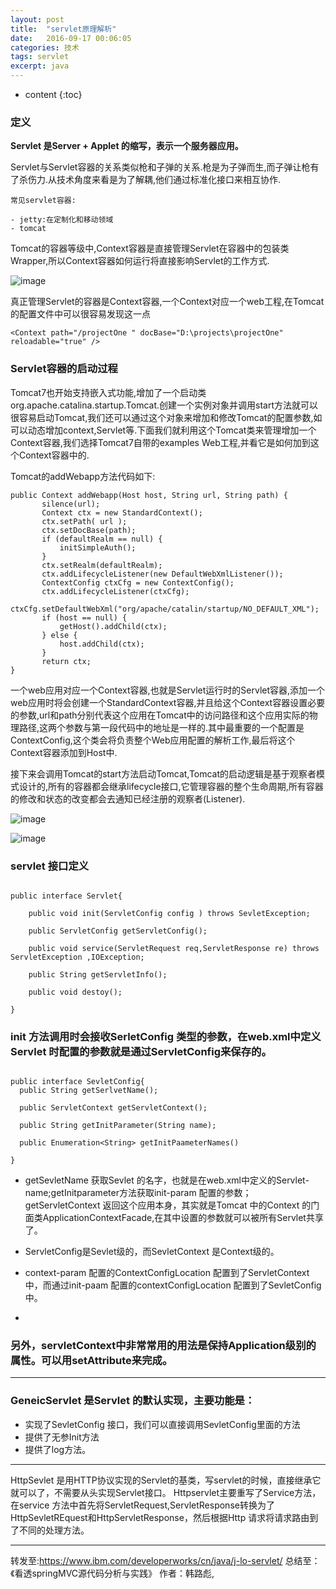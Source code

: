 ```yaml
---
layout: post
title:  "servlet原理解析"
date:   2016-09-17 00:06:05
categories: 技术
tags: servlet
excerpt: java
---
```



* content
{:toc}

### 定义


**Servlet 是Server + Applet 的缩写，表示一个服务器应用。**

Servlet与Servlet容器的关系类似枪和子弹的关系.枪是为子弹而生,而子弹让枪有了杀伤力.从技术角度来看是为了解耦,他们通过标准化接口来相互协作.

```
常见servlet容器:

- jetty:在定制化和移动领域
- tomcat

```
Tomcat的容器等级中,Context容器是直接管理Servlet在容器中的包装类Wrapper,所以Context容器如何运行将直接影响Servlet的工作方式.


![image](http://7xpuj1.com1.z0.glb.clouddn.com/tomcat%E7%AD%89%E7%BA%A7%E7%BB%93%E6%9E%84.jpg)

真正管理Servlet的容器是Context容器,一个Context对应一个web工程,在Tomcat的配置文件中可以很容易发现这一点

```
<Context path="/projectOne " docBase="D:\projects\projectOne"
reloadable="true" />

```

### Servlet容器的启动过程

Tomcat7也开始支持嵌入式功能,增加了一个启动类 org.apache.catalina.startup.Tomcat.创建一个实例对象并调用start方法就可以很容易启动Tomcat,我们还可以通过这个对象来增加和修改Tomcat的配置参数,如可以动态增加context,Servlet等.下面我们就利用这个Tomcat类来管理增加一个Context容器,我们选择Tomcat7自带的examples Web工程,并看它是如何加到这个Context容器中的.


Tomcat的addWebapp方法代码如下:

```
public Context addWebapp(Host host, String url, String path) { 
       silence(url); 
       Context ctx = new StandardContext(); 
       ctx.setPath( url ); 
       ctx.setDocBase(path); 
       if (defaultRealm == null) { 
           initSimpleAuth(); 
       } 
       ctx.setRealm(defaultRealm); 
       ctx.addLifecycleListener(new DefaultWebXmlListener()); 
       ContextConfig ctxCfg = new ContextConfig(); 
       ctx.addLifecycleListener(ctxCfg); 
       ctxCfg.setDefaultWebXml("org/apache/catalin/startup/NO_DEFAULT_XML"); 
       if (host == null) { 
           getHost().addChild(ctx); 
       } else { 
           host.addChild(ctx); 
       } 
       return ctx; 
}

```

一个web应用对应一个Context容器,也就是Servlet运行时的Servlet容器,添加一个web应用时将会创建一个StandardContext容器,并且给这个Context容器设置必要的参数,url和path分别代表这个应用在Tomcat中的访问路径和这个应用实际的物理路径,这两个参数与第一段代码中的地址是一样的.其中最重要的一个配置是ContextConfig,这个类会将负责整个Web应用配置的解析工作,最后将这个Context容器添加到Host中.

接下来会调用Tomcat的start方法启动Tomcat,Tomcat的启动逻辑是基于观察者模式设计的,所有的容器都会继承lifecycle接口,它管理容器的整个生命周期,所有容器的修改和状态的改变都会去通知已经注册的观察者(Listener).


![image](https://www.ibm.com/developerworks/cn/java/j-lo-servlet/image003.jpg)






















































![image](http://7xpuj1.com1.z0.glb.clouddn.com/1.png)


###  servlet 接口定义

```

public interface Servlet{
   
    public void init(ServletConfig config ) throws SevletException;
    
    public ServletConfig getServletConfig();
    
    public void service(ServletRequest req,ServletResponse re) throws ServletException ,IOException;
    
    public String getServletInfo();
    
    public void destoy();

}

```

###  init 方法调用时会接收SerletConfig 类型的参数，在web.xml中定义Servlet 时配置的参数就是通过ServletConfig来保存的。

``` 

public interface SevletConfig{
  public String getSerlvetName();
  
  public ServletContext getServletContext();
  
  public String getInitParameter(String name);
  
  public Enumeration<String> getInitPaameterNames()

}

```

- getSevletName 获取Sevlet 的名字，也就是在web.xml中定义的Servlet-name;getInitparameter方法获取init-param 配置的参数；getServletContext 返回这个应用本身，其实就是Tomcat 中的Context 的门面类ApplicationContextFacade,在其中设置的参数就可以被所有Servlet共享了。

- ServletConfig是Sevlet级的，而SevletContext 是Context级的。

- context-param 配置的ContextConfigLocation 配置到了ServletContext中，而通过init-paam 配置的contextConfigLocation 配置到了SevletConfig中。
- 


###  另外，servletContext中非常常用的用法是保持Application级别的属性。可以用setAttribute来完成。


---

###  GeneicServlet 是Servlet 的默认实现，主要功能是：

- 实现了SevletConfig 接口，我们可以直接调用SevletConfig里面的方法
- 提供了无参Init方法
- 提供了log方法。

---

HttpSevlet 是用HTTP协议实现的Servlet的基类，写servlet的时候，直接继承它就可以了，不需要从头实现Servlet接口。
Httpservlet主要重写了Service方法，在service 方法中首先将ServletRequest,ServletResponse转换为了HttpSevletREquest和HttpServletResponse，然后根据Http 请求将请求路由到了不同的处理方法。


--- 

转发至:https://www.ibm.com/developerworks/cn/java/j-lo-servlet/ 
总结至：《看透springMVC源代码分析与实践》 作者：韩路彪,
